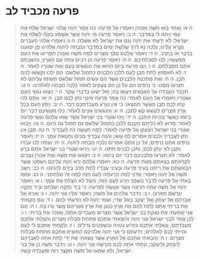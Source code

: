 # פרעה מכביד לב

> ה א: וְאַחַר בָּאוּ מֹשֶׁה וְאַהֲרֹן וַיֹּאמְרוּ אֶל פַּרְעֹה:  כֹּה אָמַר יְהוָה אֱלֹהֵי יִשְׂרָאֵל שַׁלַּח אֶת עַמִּי וְיָחֹגּוּ לִי בַּמִּדְבָּר.
> ה ב: וַיֹּאמֶר פַּרְעֹה מִי יְהוָה אֲשֶׁר אֶשְׁמַע בְּקֹלוֹ לְשַׁלַּח אֶת יִשְׂרָאֵל:  לֹא יָדַעְתִּי אֶת יְהוָה וְגַם אֶת יִשְׂרָאֵל לֹא אֲשַׁלֵּחַ.
> ה ג: וַיֹּאמְרוּ אֱלֹהֵי הָעִבְרִים נִקְרָא עָלֵינוּ; נֵלְכָה נָּא דֶּרֶךְ שְׁלֹשֶׁת יָמִים בַּמִּדְבָּר וְנִזְבְּחָה לַיהוָה אֱלֹהֵינוּ פֶּן יִפְגָּעֵנוּ בַּדֶּבֶר אוֹ בֶחָרֶב.
> ה ד: וַיֹּאמֶר אֲלֵהֶם מֶלֶךְ מִצְרַיִם לָמָּה מֹשֶׁה וְאַהֲרֹן תַּפְרִיעוּ אֶת הָעָם מִמַּעֲשָׂיו; לְכוּ לְסִבְלֹתֵיכֶם.
> ה ה: וַיֹּאמֶר פַּרְעֹה הֵן רַבִּים עַתָּה עַם הָאָרֶץ; וְהִשְׁבַּתֶּם אֹתָם מִסִּבְלֹתָם.
> ה ו: וַיְצַו פַּרְעֹה בַּיּוֹם הַהוּא אֶת הַנֹּגְשִׂים בָּעָם וְאֶת שֹׁטְרָיו לֵאמֹר.
> ה ז: לֹא תֹאסִפוּן לָתֵת תֶּבֶן לָעָם לִלְבֹּן הַלְּבֵנִים כִּתְמוֹל שִׁלְשֹׁם:  הֵם יֵלְכוּ וְקֹשְׁשׁוּ לָהֶם תֶּבֶן.
> ה ח: וְאֶת מַתְכֹּנֶת הַלְּבֵנִים אֲשֶׁר הֵם עֹשִׂים תְּמוֹל שִׁלְשֹׁם תָּשִׂימוּ עֲלֵיהֶם לֹא תִגְרְעוּ מִמֶּנּוּ:  כִּי נִרְפִּים הֵם עַל כֵּן הֵם צֹעֲקִים לֵאמֹר נֵלְכָה נִזְבְּחָה לֵאלֹהֵינוּ.
> ה ט: תִּכְבַּד הָעֲבֹדָה עַל הָאֲנָשִׁים וְיַעֲשׂוּ בָהּ; וְאַל יִשְׁעוּ בְּדִבְרֵי שָׁקֶר.
> ה י: וַיֵּצְאוּ נֹגְשֵׂי הָעָם וְשֹׁטְרָיו וַיֹּאמְרוּ אֶל הָעָם לֵאמֹר:  כֹּה אָמַר פַּרְעֹה אֵינֶנִּי נֹתֵן לָכֶם תֶּבֶן.
> ה יא: אַתֶּם לְכוּ קְחוּ לָכֶם תֶּבֶן מֵאֲשֶׁר תִּמְצָאוּ:  כִּי אֵין נִגְרָע מֵעֲבֹדַתְכֶם דָּבָר.
> ה יב: וַיָּפֶץ הָעָם בְּכָל אֶרֶץ מִצְרָיִם לְקֹשֵׁשׁ קַשׁ לַתֶּבֶן.
> ה יג: וְהַנֹּגְשִׂים אָצִים לֵאמֹר:  כַּלּוּ מַעֲשֵׂיכֶם דְּבַר יוֹם בְּיוֹמוֹ כַּאֲשֶׁר בִּהְיוֹת הַתֶּבֶן.
> ה יד: וַיֻּכּוּ שֹׁטְרֵי בְּנֵי יִשְׂרָאֵל אֲשֶׁר שָׂמוּ עֲלֵהֶם נֹגְשֵׂי פַרְעֹה לֵאמֹר:  מַדּוּעַ לֹא כִלִּיתֶם חָקְכֶם לִלְבֹּן כִּתְמוֹל שִׁלְשֹׁם גַּם תְּמוֹל גַּם הַיּוֹם.
> ה טו: וַיָּבֹאוּ שֹׁטְרֵי בְּנֵי יִשְׂרָאֵל וַיִּצְעֲקוּ אֶל פַּרְעֹה לֵאמֹר:  לָמָּה תַעֲשֶׂה כֹה לַעֲבָדֶיךָ.
> ה טז: תֶּבֶן אֵין נִתָּן לַעֲבָדֶיךָ וּלְבֵנִים אֹמְרִים לָנוּ עֲשׂוּ; וְהִנֵּה עֲבָדֶיךָ מֻכִּים וְחָטָאת עַמֶּךָ.
> ה יז: וַיֹּאמֶר נִרְפִּים אַתֶּם נִרְפִּים; עַל כֵּן אַתֶּם אֹמְרִים נֵלְכָה נִזְבְּחָה לַיהוָה.
> ה יח: וְעַתָּה לְכוּ עִבְדוּ וְתֶבֶן לֹא יִנָּתֵן לָכֶם; וְתֹכֶן לְבֵנִים תִּתֵּנוּ.
> ה יט: וַיִּרְאוּ שֹׁטְרֵי בְנֵי יִשְׂרָאֵל אֹתָם בְּרָע לֵאמֹר:  לֹא תִגְרְעוּ מִלִּבְנֵיכֶם דְּבַר יוֹם בְּיוֹמוֹ.
> ה כ: וַיִּפְגְּעוּ אֶת מֹשֶׁה וְאֶת אַהֲרֹן נִצָּבִים לִקְרָאתָם בְּצֵאתָם מֵאֵת פַּרְעֹה.
> ה כא: וַיֹּאמְרוּ אֲלֵהֶם יֵרֶא יְהוָה עֲלֵיכֶם וְיִשְׁפֹּט:  אֲשֶׁר הִבְאַשְׁתֶּם אֶת רֵיחֵנוּ בְּעֵינֵי פַרְעֹה וּבְעֵינֵי עֲבָדָיו לָתֶת חֶרֶב בְּיָדָם לְהָרְגֵנוּ.
> ה כב: וַיָּשָׁב מֹשֶׁה אֶל יְהוָה וַיֹּאמַר:  אֲדֹנָי לָמָה הֲרֵעֹתָה לָעָם הַזֶּה לָמָּה זֶּה שְׁלַחְתָּנִי.
> ה כג: וּמֵאָז בָּאתִי אֶל פַּרְעֹה לְדַבֵּר בִּשְׁמֶךָ הֵרַע לָעָם הַזֶּה; וְהַצֵּל לֹא הִצַּלְתָּ אֶת עַמֶּךָ.
> ו א: וַיֹּאמֶר יְהוָה אֶל מֹשֶׁה עַתָּה תִרְאֶה אֲשֶׁר אֶעֱשֶׂה לְפַרְעֹה:  כִּי בְיָד חֲזָקָה יְשַׁלְּחֵם וּבְיָד חֲזָקָה יְגָרְשֵׁם מֵאַרְצוֹ.
> ו ב: וַיְדַבֵּר אֱלֹהִים אֶל מֹשֶׁה; וַיֹּאמֶר אֵלָיו אֲנִי יְהוָה.
> ו ג: וָאֵרָא אֶל אַבְרָהָם אֶל יִצְחָק וְאֶל יַעֲקֹב בְּאֵל שַׁדָּי; וּשְׁמִי יְהוָה לֹא נוֹדַעְתִּי לָהֶם.
> ו ד: וְגַם הֲקִמֹתִי אֶת בְּרִיתִי אִתָּם לָתֵת לָהֶם אֶת אֶרֶץ כְּנָעַן אֵת אֶרֶץ מְגֻרֵיהֶם אֲשֶׁר גָּרוּ בָהּ.
> ו ה: וְגַם אֲנִי שָׁמַעְתִּי אֶת נַאֲקַת בְּנֵי יִשְׂרָאֵל אֲשֶׁר מִצְרַיִם מַעֲבִדִים אֹתָם; וָאֶזְכֹּר אֶת בְּרִיתִי.
> ו ו: לָכֵן אֱמֹר לִבְנֵי יִשְׂרָאֵל אֲנִי יְהוָה וְהוֹצֵאתִי אֶתְכֶם מִתַּחַת סִבְלֹת מִצְרַיִם וְהִצַּלְתִּי אֶתְכֶם מֵעֲבֹדָתָם; וְגָאַלְתִּי אֶתְכֶם בִּזְרוֹעַ נְטוּיָה וּבִשְׁפָטִים גְּדֹלִים.
> ו ז: וְלָקַחְתִּי אֶתְכֶם לִי לְעָם וְהָיִיתִי לָכֶם לֵאלֹהִים; וִידַעְתֶּם כִּי אֲנִי יְהוָה אֱלֹהֵיכֶם הַמּוֹצִיא אֶתְכֶם מִתַּחַת סִבְלוֹת מִצְרָיִם.
> ו ח: וְהֵבֵאתִי אֶתְכֶם אֶל הָאָרֶץ אֲשֶׁר נָשָׂאתִי אֶת יָדִי לָתֵת אֹתָהּ לְאַבְרָהָם לְיִצְחָק וּלְיַעֲקֹב; וְנָתַתִּי אֹתָהּ לָכֶם מוֹרָשָׁה אֲנִי יְהוָה.
> ו ט: וַיְדַבֵּר מֹשֶׁה כֵּן אֶל בְּנֵי יִשְׂרָאֵל; וְלֹא שָׁמְעוּ אֶל מֹשֶׁה מִקֹּצֶר רוּחַ וּמֵעֲבֹדָה קָשָׁה. 
 

